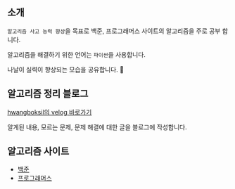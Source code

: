 ## 소개
`알고리즘 사고 능력 향상`을 목표로 백준, 프로그래머스 사이트의 알고리즘을 주로 공부 합니다.

알고리즘을 해결하기 위한 언어는 `파이썬`을 사용합니다.

나날이 실력이 향상되는 모습을 공유합니다. 👀

## 알고리즘 정리 블로그
[hwangboksil의 velog 바로가기](https://velog.io/@sz3728/series/BAEKJOON-PYTHON)

알게된 내용, 모르는 문제, 문제 해결에 대한 글을 블로그에 작성합니다.

## 알고리즘 사이트
- [백준](https://www.acmicpc.net/)
- [프로그래머스](https://programmers.co.kr/)
